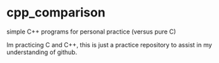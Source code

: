 # cpp_comparison
simple C++ programs for personal practice (versus pure C)

Im practicing C and C++, this is just a practice repository to assist in my understanding of github.
